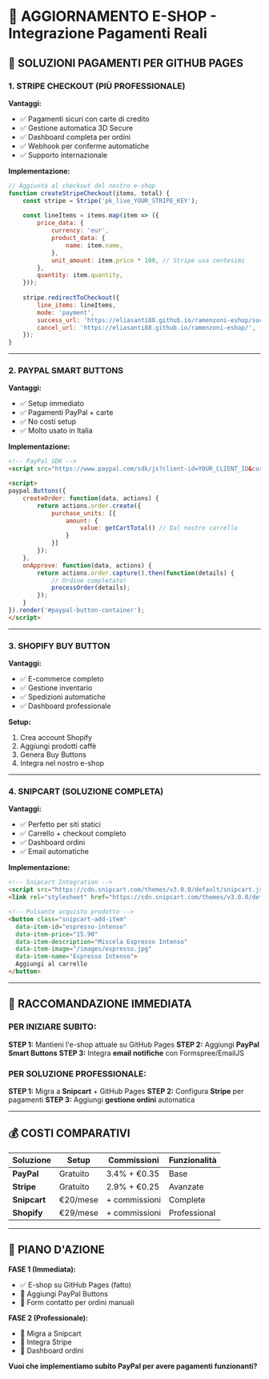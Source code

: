 # 🛒 AGGIORNAMENTO E-SHOP - Integrazione Pagamenti Reali

## 🎯 **SOLUZIONI PAGAMENTI PER GITHUB PAGES**

### **1. STRIPE CHECKOUT (PIÙ PROFESSIONALE)**

**Vantaggi:**
- ✅ Pagamenti sicuri con carte di credito
- ✅ Gestione automatica 3D Secure
- ✅ Dashboard completa per ordini
- ✅ Webhook per conferme automatiche
- ✅ Supporto internazionale

**Implementazione:**
```javascript
// Aggiunta al checkout del nostro e-shop
function createStripeCheckout(items, total) {
    const stripe = Stripe('pk_live_YOUR_STRIPE_KEY');
    
    const lineItems = items.map(item => ({
        price_data: {
            currency: 'eur',
            product_data: {
                name: item.name,
            },
            unit_amount: item.price * 100, // Stripe usa centesimi
        },
        quantity: item.quantity,
    }));
    
    stripe.redirectToCheckout({
        line_items: lineItems,
        mode: 'payment',
        success_url: 'https://eliasanti88.github.io/ramenzoni-eshop/success.html',
        cancel_url: 'https://eliasanti88.github.io/ramenzoni-eshop/',
    });
}
```

---

### **2. PAYPAL SMART BUTTONS**

**Vantaggi:**
- ✅ Setup immediato
- ✅ Pagamenti PayPal + carte
- ✅ No costi setup
- ✅ Molto usato in Italia

**Implementazione:**
```html
<!-- PayPal SDK -->
<script src="https://www.paypal.com/sdk/js?client-id=YOUR_CLIENT_ID&currency=EUR"></script>

<script>
paypal.Buttons({
    createOrder: function(data, actions) {
        return actions.order.create({
            purchase_units: [{
                amount: {
                    value: getCartTotal() // Dal nostro carrello
                }
            }]
        });
    },
    onApprove: function(data, actions) {
        return actions.order.capture().then(function(details) {
            // Ordine completato!
            processOrder(details);
        });
    }
}).render('#paypal-button-container');
</script>
```

---

### **3. SHOPIFY BUY BUTTON**

**Vantaggi:**
- ✅ E-commerce completo
- ✅ Gestione inventario
- ✅ Spedizioni automatiche
- ✅ Dashboard professionale

**Setup:**
1. Crea account Shopify
2. Aggiungi prodotti caffè
3. Genera Buy Buttons
4. Integra nel nostro e-shop

---

### **4. SNIPCART (SOLUZIONE COMPLETA)**

**Vantaggi:**
- ✅ Perfetto per siti statici
- ✅ Carrello + checkout completo
- ✅ Dashboard ordini
- ✅ Email automatiche

**Implementazione:**
```html
<!-- Snipcart Integration -->
<script src="https://cdn.snipcart.com/themes/v3.0.0/default/snipcart.js"></script>
<link rel="stylesheet" href="https://cdn.snipcart.com/themes/v3.0.0/default/snipcart.css" />

<!-- Pulsante acquisto prodotto -->
<button class="snipcart-add-item"
  data-item-id="espresso-intenso"
  data-item-price="15.90"
  data-item-description="Miscela Espresso Intenso"
  data-item-image="/images/espresso.jpg"
  data-item-name="Espresso Intenso">
  Aggiungi al carrello
</button>
```

---

## 🚀 **RACCOMANDAZIONE IMMEDIATA**

### **PER INIZIARE SUBITO:**

**STEP 1:** Mantieni l'e-shop attuale su GitHub Pages
**STEP 2:** Aggiungi **PayPal Smart Buttons** 
**STEP 3:** Integra **email notifiche** con Formspree/EmailJS

### **PER SOLUZIONE PROFESSIONALE:**

**STEP 1:** Migra a **Snipcart** + GitHub Pages
**STEP 2:** Configura **Stripe** per pagamenti
**STEP 3:** Aggiungi **gestione ordini** automatica

---

## 💰 **COSTI COMPARATIVI**

| Soluzione | Setup | Commissioni | Funzionalità |
|-----------|-------|-------------|--------------|
| **PayPal** | Gratuito | 3.4% + €0.35 | Base |
| **Stripe** | Gratuito | 2.9% + €0.25 | Avanzate |
| **Snipcart** | €20/mese | + commissioni | Complete |
| **Shopify** | €29/mese | + commissioni | Professional |

---

## 🎯 **PIANO D'AZIONE**

**FASE 1 (Immediata):**
- ✅ E-shop su GitHub Pages (fatto)
- 🔄 Aggiungi PayPal Buttons
- 🔄 Form contatto per ordini manuali

**FASE 2 (Professionale):**
- 🔄 Migra a Snipcart
- 🔄 Integra Stripe
- 🔄 Dashboard ordini

**Vuoi che implementiamo subito PayPal per avere pagamenti funzionanti?**
